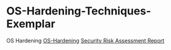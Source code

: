 # OS-Hardening-Techniques-Exemplar
OS Hardening 
[OS-Hardening](https://github.com/Fambriz/OS-Hardening-Techniques-Exemplar/files/14168258/Untitled.document.2.pdf)
[Security Risk Assessment Report](https://github.com/Fambriz/OS-Hardening-Techniques-Exemplar/files/14170954/Untitled.document.3.pdf)
